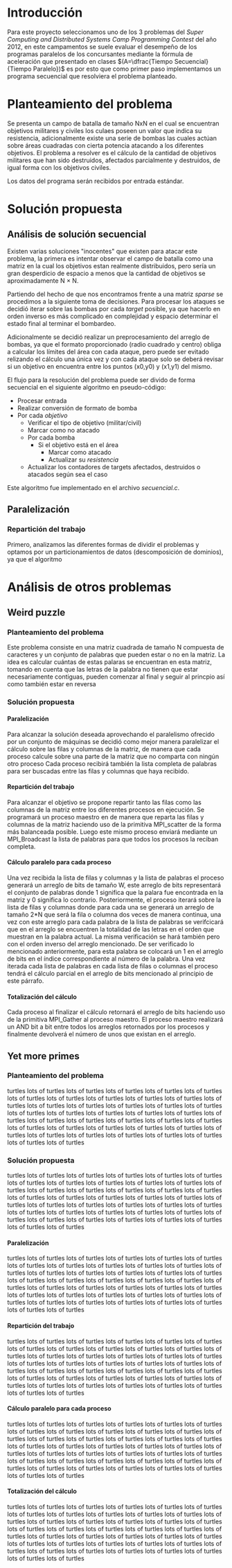 # Introducción

Para este proyecto seleccionamos uno de los 3 problemas del *Super Computing and Distributed Systems Camp Programming Contest* del año 2012, en este campamentos se suele evaluar el desempeño de los programas paralelos de los concursantes mediante la fórmula de aceleración que presentado en clases $(A=\dfrac{Tiempo Secuencial}{Tiempo Paralelo})$ es por esto que como primer paso implementamos un programa secuencial que resolviera el problema planteado.


# Planteamiento del problema

Se presenta un campo de batalla de tamaño NxN en el cual se encuentran objetivos militares y civiles los culaes poseen un valor que indica su resistencia, adicionalmente existe una serie de bombas las cuales actúan sobre áreas cuadradas con cierta potencia atacando a los diferentes objetivos. El problema a resolver es el cálculo de la cantidad de objetivos militares que han sido destruidos, afectados parcialmente y destruidos, de igual forma con los objetivos civiles.

Los datos del programa serán recibidos por entrada estándar.

# Solución propuesta

## Análisis de solución secuencial

Existen varias soluciones "inocentes" que existen para atacar este problema, la primera es intentar observar el campo de batalla como una matriz en la cual los objetivos estan realmente distribuidos, pero sería un gran desperdicio de espacio a menos que la cantidad de objetivos se aproximadamente N $\times$ N. 

Partiendo del hecho de que nos encontramos frente a una matriz *sparse* se procedimos a la siguiente toma de decisiones. Para procesar los ataques se decidió iterar sobre las bombas por cada *target* posible, ya que hacerlo en orden inverso es más complicado en complejidad y espacio determinar el estado final al terminar el bombardeo.

Adicionalmente se decidió realizar un preprocesamiento del arreglo de bombas, ya que el formato proporcionado (radio cuadrado y centro) obliga a calcular los límites del área con cada ataque, pero puede ser evitado relizando el cálculo una única vez y con cada ataque solo se deberá revisar si un objetivo en encuentra entre los puntos (x0,y0) y (x1,y1) del mismo.

El flujo para la resolución del problema puede ser divido de forma secuencial en el siguiente algoritmo en pseudo-código:

* Procesar entrada
* Realizar conversión de formato de bomba
* Por cada *objetivo*
    - Verificar el tipo de objetivo (militar/civil)
    - Marcar como no atacado
    - Por cada bomba
        + Si el objetivo está en el área
            * Marcar como atacado
            * Actualizar su *resistencia*
    - Actualizar los contadores de targets afectados, destruidos o atacados según sea el caso

Este algoritmo fue implementado en el archivo *secuencial.c*.

## Paralelización

### Repartición del trabajo

Primero, analizamos las diferentes formas de dividir el problemas y optamos por un particionamientos de datos (descomposición de dominios), ya que el algoritmo 


# Análisis de otros problemas


## Weird puzzle

### Planteamiento del problema

Este problema consiste en una matriz cuadrada de tamaño N compuesta de caracteres y un conjunto
de palabras que pueden estar o no en la matriz. La idea es calcular cuántas de estas palaras se
encuentran en esta matriz, tomando en cuenta que las letras de la palabra no tienen que estar
necesariamente contiguas, pueden comenzar al final y seguir al princpio así como también estar
en reversa

### Solución propuesta

#### Paralelización

Para alcanzar la solución deseada aprovechando el paralelismo ofrecido por un conjunto de máquinas
se decidió como mejor manera paralelizar el cálculo sobre las filas y columnas de la matriz, de
manera que cada proceso calcule sobre una parte de la matriz que no comparta con ningún otro proceso
Cada proceso recibirá también la lista completa de palabras para ser buscadas entre las filas y columnas
que haya recibido.

#### Repartición del trabajo

Para alcanzar el objetivo se propone repartir tanto las filas como las columnas de la matriz entre
los diferentes procesos en ejecución. Se programará un proceso maestro en de manera que reparta las
filas y columnas de la matriz haciendo uso de la primitiva MPI_scatter de la forma más balanceada
posible. Luego este mismo proceso enviará mediante un MPI_Broadcast la lista de palabras para que
todos los procesos la reciban completa.

#### Cálculo paralelo para cada proceso

Una vez recibida la lista de filas y columnas y la lista de palabras el proceso generará un arreglo de bits
de tamaño W, este arreglo de bits representará el conjunto de palabras donde 1 significa que la palara fue
encontrada en la matriz y 0 significa lo contrario. Posteriormente, el proceso iterará sobre la lista
de filas y columnas donde para cada una se generará un arreglo de tamaño 2*N que será la fila o columna
dos veces de manera continua, una vez con este arreglo para cada palabra de la lista de palabras se
verifcicará que en el arreglo se encuentren la totalidad de las letras en el orden que muestran en la palabra
actual. La misma verificación se hará también pero con el orden inverso del arreglo mencionado. De ser verificado
lo mencionado anteriormente, para esta palabra se colocará un 1 en el arreglo de bits en el índice correspondiente
al número de la palabra. Una vez iterada cada lista de palabras en cada lista de filas o columnas el proceso tendrá
el cálculo parcial en el arreglo de bits mencionado al principio de este párrafo.

#### Totalización del cálculo

Cada proceso al finalizar el cálculo retornará el arreglo de bits haciendo uso de la primitiva MPI_Gather al
proceso maestro. El proceso maestro realizará un AND bit a bit entre todos los arreglos retornados por los
procesos y finalmente devolverá el número de unos que existan en el arreglo.

## Yet more primes

### Planteamiento del problema

turtles lots of turtles lots of turtles lots of turtles lots of turtles lots of turtles lots of turtles lots of turtles lots of turtles lots of turtles lots of turtles lots of turtles lots of turtles lots of turtles lots of turtles lots of turtles lots of turtles lots of turtles lots of turtles lots of turtles lots of turtles lots of turtles lots of turtles lots of turtles lots of turtles lots of turtles lots of turtles lots of turtles lots of turtles lots of turtles lots of turtles lots of turtles lots of turtles lots of turtles lots of turtles lots of turtles lots of turtles lots of turtles lots of turtles lots of turtles lots of turtles

### Solución propuesta

turtles lots of turtles lots of turtles lots of turtles lots of turtles lots of turtles lots of turtles lots of turtles lots of turtles lots of turtles lots of turtles lots of turtles lots of turtles lots of turtles lots of turtles lots of turtles lots of turtles lots of turtles lots of turtles lots of turtles lots of turtles lots of turtles lots of turtles lots of turtles lots of turtles lots of turtles lots of turtles lots of turtles lots of turtles lots of turtles lots of turtles lots of turtles lots of turtles lots of turtles lots of turtles lots of turtles lots of turtles lots of turtles lots of turtles lots of turtles lots of turtles

#### Paralelización

turtles lots of turtles lots of turtles lots of turtles lots of turtles lots of turtles lots of turtles lots of turtles lots of turtles lots of turtles lots of turtles lots of turtles lots of turtles lots of turtles lots of turtles lots of turtles lots of turtles lots of turtles lots of turtles lots of turtles lots of turtles lots of turtles lots of turtles lots of turtles lots of turtles lots of turtles lots of turtles lots of turtles lots of turtles lots of turtles lots of turtles lots of turtles lots of turtles lots of turtles lots of turtles lots of turtles lots of turtles lots of turtles lots of turtles lots of turtles lots of turtles

#### Repartición del trabajo

turtles lots of turtles lots of turtles lots of turtles lots of turtles lots of turtles lots of turtles lots of turtles lots of turtles lots of turtles lots of turtles lots of turtles lots of turtles lots of turtles lots of turtles lots of turtles lots of turtles lots of turtles lots of turtles lots of turtles lots of turtles lots of turtles lots of turtles lots of turtles lots of turtles lots of turtles lots of turtles lots of turtles lots of turtles lots of turtles lots of turtles lots of turtles lots of turtles lots of turtles lots of turtles lots of turtles lots of turtles lots of turtles lots of turtles lots of turtles lots of turtles

#### Cálculo paralelo para cada proceso

turtles lots of turtles lots of turtles lots of turtles lots of turtles lots of turtles lots of turtles lots of turtles lots of turtles lots of turtles lots of turtles lots of turtles lots of turtles lots of turtles lots of turtles lots of turtles lots of turtles lots of turtles lots of turtles lots of turtles lots of turtles lots of turtles lots of turtles lots of turtles lots of turtles lots of turtles lots of turtles lots of turtles lots of turtles lots of turtles lots of turtles lots of turtles lots of turtles lots of turtles lots of turtles lots of turtles lots of turtles lots of turtles lots of turtles lots of turtles lots of turtles

#### Totalización del cálculo

turtles lots of turtles lots of turtles lots of turtles lots of turtles lots of turtles lots of turtles lots of turtles lots of turtles lots of turtles lots of turtles lots of turtles lots of turtles lots of turtles lots of turtles lots of turtles lots of turtles lots of turtles lots of turtles lots of turtles lots of turtles lots of turtles lots of turtles lots of turtles lots of turtles lots of turtles lots of turtles lots of turtles lots of turtles lots of turtles lots of turtles lots of turtles lots of turtles lots of turtles lots of turtles lots of turtles lots of turtles lots of turtles lots of turtles lots of turtles lots of turtles
